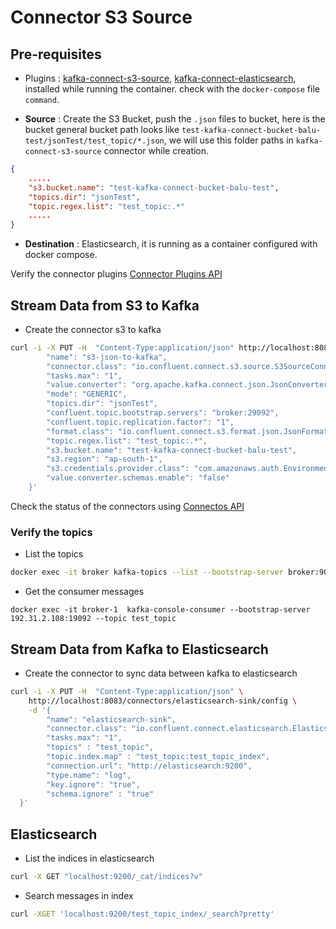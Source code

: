 # Connector S3 Source

## Pre-requisites
- Plugins : [kafka-connect-s3-source](https://docs.confluent.io/kafka-connect-s3-source/current/index.html), [kafka-connect-elasticsearch](https://docs.confluent.io/kafka-connect-elasticsearch/current/overview.html), installed while running the container. check with the `docker-compose` file `command`.

- **Source** : Create the S3 Bucket, push the `.json` files to bucket, here is the bucket general bucket path looks like `test-kafka-connect-bucket-balu-test/jsonTest/test_topic/*.json`, we will use this folder paths in `kafka-connect-s3-source` connector while creation. 

```json
{
    .....
    "s3.bucket.name": "test-kafka-connect-bucket-balu-test",
    "topics.dir": "jsonTest",
    "topic.regex.list": "test_topic:.*"
    .....
}
```
- **Destination** : Elasticsearch, it is running as a container configured with docker compose.

Verify the connector plugins [Connector Plugins API](https://github.com/JinnaBalu/docker-kafka/blob/main/kafka-connect/kafka-connector-plugin-api.md)

## Stream Data from S3 to Kafka

- Create the connector s3 to kafka

```bash
curl -i -X PUT -H  "Content-Type:application/json" http://localhost:8083/connectors/s3-json-to-kafka/config -d '{
        "name": "s3-json-to-kafka",
        "connector.class": "io.confluent.connect.s3.source.S3SourceConnector",
        "tasks.max": "1",
        "value.converter": "org.apache.kafka.connect.json.JsonConverter",
        "mode": "GENERIC",
        "topics.dir": "jsonTest",
        "confluent.topic.bootstrap.servers": "broker:29092",
        "confluent.topic.replication.factor": "1",
        "format.class": "io.confluent.connect.s3.format.json.JsonFormat",
        "topic.regex.list": "test_topic:.*",
        "s3.bucket.name": "test-kafka-connect-bucket-balu-test",
        "s3.region": "ap-south-1",
        "s3.credentials.provider.class": "com.amazonaws.auth.EnvironmentVariableCredentialsProvider",
        "value.converter.schemas.enable": "false"
    }'
```

Check the status of the connectors using [Connectos API](https://github.com/JinnaBalu/docker-kafka/blob/main/kafka-connect/kafka-connector-api.md)


### Verify the topics

- List the topics

```bash
docker exec -it broker kafka-topics --list --bootstrap-server broker:90
```

- Get the consumer messages
```
docker exec -it broker-1  kafka-console-consumer --bootstrap-server 192.31.2.108:19092 --topic test_topic
```


## Stream Data from Kafka to Elasticsearch

- Create the connector to sync data between kafka to elasticsearch 

```bash
curl -i -X PUT -H  "Content-Type:application/json" \
    http://localhost:8083/connectors/elasticsearch-sink/config \
    -d '{
        "name": "elasticsearch-sink",
        "connector.class": "io.confluent.connect.elasticsearch.ElasticsearchSinkConnector",
        "tasks.max": "1",
        "topics" : "test_topic", 
        "topic.index.map" : "test_topic:test_topic_index",
        "connection.url": "http://elasticsearch:9200",
        "type.name": "log",
        "key.ignore": "true",
        "schema.ignore" : "true"
  }'
```

## Elasticsearch 

- List the indices in elasticsearch 

```bash
curl -X GET "localhost:9200/_cat/indices?v" 
```

- Search messages in index

```bash
curl -XGET 'localhost:9200/test_topic_index/_search?pretty'
```
